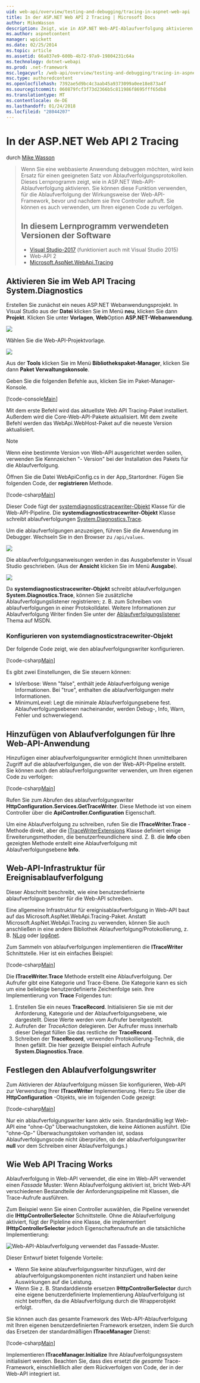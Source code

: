 ```yaml
---
uid: web-api/overview/testing-and-debugging/tracing-in-aspnet-web-api
title: In der ASP.NET Web API 2 Tracing | Microsoft Docs
author: MikeWasson
description: Zeigt, wie in ASP.NET Web-API-Ablaufverfolgung aktivieren.
ms.author: aspnetcontent
manager: wpickett
ms.date: 02/25/2014
ms.topic: article
ms.assetid: 66a837e9-600b-4b72-97a9-19804231c64a
ms.technology: dotnet-webapi
ms.prod: .net-framework
msc.legacyurl: /web-api/overview/testing-and-debugging/tracing-in-aspnet-web-api
msc.type: authoredcontent
ms.openlocfilehash: 7392ae5d9bc4c3aab45a9373099a0ee18e873a4f
ms.sourcegitcommit: 060879fcf3f73d2366b5c811986f8695fff65db8
ms.translationtype: MT
ms.contentlocale: de-DE
ms.lasthandoff: 01/24/2018
ms.locfileid: "28044207"
---
```

<a name="tracing-in-aspnet-web-api-2"></a>In der ASP.NET Web API 2 Tracing
====================
durch [Mike Wasson](https://github.com/MikeWasson)

> Wenn Sie eine webbasierte Anwendung debuggen möchten, wird kein Ersatz für einen geeigneten Satz von Ablaufverfolgungsprotokollen. Dieses Lernprogramm zeigt, wie in ASP.NET Web-API-Ablaufverfolgung aktivieren. Sie können diese Funktion verwenden, für die Ablaufverfolgung der Wirkungsweise der Web-API-Framework, bevor und nachdem sie Ihre Controller aufruft. Sie können es auch verwenden, um Ihren eigenen Code zu verfolgen.
> 
> ## <a name="software-versions-used-in-the-tutorial"></a>In diesem Lernprogramm verwendeten Versionen der Software
> 
> 
> - [Visual Studio-2017](https://www.visualstudio.com/downloads/) (funktioniert auch mit Visual Studio 2015)
> - Web-API 2
> - [Microsoft.AspNet.WebApi.Tracing](http://www.nuget.org/packages/Microsoft.AspNet.WebApi.Tracing)


## <a name="enable-systemdiagnostics-tracing-in-web-api"></a>Aktivieren Sie im Web API Tracing System.Diagnostics

Erstellen Sie zunächst ein neues ASP.NET Webanwendungsprojekt. In Visual Studio aus der **Datei** klicken Sie im Menü **neu**, klicken Sie dann **Projekt**. Klicken Sie unter **Vorlagen**, **Web**Option **ASP.NET-Webanwendung**.

[![](tracing-in-aspnet-web-api/_static/image2.png)](tracing-in-aspnet-web-api/_static/image1.png)

Wählen Sie die Web-API-Projektvorlage.

[![](tracing-in-aspnet-web-api/_static/image4.png)](tracing-in-aspnet-web-api/_static/image3.png)

Aus der **Tools** klicken Sie im Menü **Bibliothekspaket-Manager**, klicken Sie dann **Paket Verwaltungskonsole**.

Geben Sie die folgenden Befehle aus, klicken Sie im Paket-Manager-Konsole.

[!code-console[Main](tracing-in-aspnet-web-api/samples/sample1.cmd)]

Mit dem erste Befehl wird das aktuellste Web API Tracing-Paket installiert. Außerdem wird die Core-Web-API-Pakete aktualisiert. Mit dem zweite Befehl werden das WebApi.WebHost-Paket auf die neueste Version aktualisiert.

> [!NOTE]
> Wenn eine bestimmte Version von Web-API ausgerichtet werden sollen, verwenden Sie Kennzeichen "- Version" bei der Installation des Pakets für die Ablaufverfolgung.


Öffnen Sie die Datei WebApiConfig.cs in der App\_Startordner. Fügen Sie folgenden Code, der **registrieren** Methode.

[!code-csharp[Main](tracing-in-aspnet-web-api/samples/sample2.cs?highlight=6)]

Dieser Code fügt der [systemdiagnosticstracewriter-Objekt](https://msdn.microsoft.com/library/system.web.http.tracing.systemdiagnosticstracewriter.aspx) Klasse für die Web-API-Pipeline. Die **systemdiagnosticstracewriter-Objekt** Klasse schreibt ablaufverfolgungen [System.Diagnostics.Trace](https://msdn.microsoft.com/library/system.diagnostics.trace).

Um die ablaufverfolgungen anzuzeigen, führen Sie die Anwendung im Debugger. Wechseln Sie in den Browser zu `/api/values`.

![](tracing-in-aspnet-web-api/_static/image5.png)

Die ablaufverfolgungsanweisungen werden in das Ausgabefenster in Visual Studio geschrieben. (Aus der **Ansicht** klicken Sie im Menü **Ausgabe**).

[![](tracing-in-aspnet-web-api/_static/image7.png)](tracing-in-aspnet-web-api/_static/image6.png)

Da **systemdiagnosticstracewriter-Objekt** schreibt ablaufverfolgungen **System.Diagnostics.Trace**, können Sie zusätzliche Ablaufverfolgungslistener registrieren; z. B. zum Schreiben von ablaufverfolgungen in einer Protokolldatei. Weitere Informationen zur Ablaufverfolgung Writer finden Sie unter der [Ablaufverfolgungslistener](https://msdn.microsoft.com/library/4y5y10s7.aspx) Thema auf MSDN.

### <a name="configuring-systemdiagnosticstracewriter"></a>Konfigurieren von systemdiagnosticstracewriter-Objekt

Der folgende Code zeigt, wie den ablaufverfolgungswriter konfigurieren.

[!code-csharp[Main](tracing-in-aspnet-web-api/samples/sample3.cs)]

Es gibt zwei Einstellungen, die Sie steuern können:

- IsVerbose: Wenn "false", enthält jede Ablaufverfolgung wenige Informationen. Bei "true", enthalten die ablaufverfolgungen mehr Informationen.
- MinimumLevel: Legt die minimale Ablaufverfolgungsebene fest. Ablaufverfolgungsebenen nacheinander, werden Debug-, Info, Warn, Fehler und schwerwiegend.

## <a name="adding-traces-to-your-web-api-application"></a>Hinzufügen von Ablaufverfolgungen für Ihre Web-API-Anwendung

Hinzufügen einer ablaufverfolgungswriter ermöglicht Ihnen unmittelbaren Zugriff auf die ablaufverfolgungen, die von der Web-API-Pipeline erstellt. Sie können auch den ablaufverfolgungswriter verwenden, um Ihren eigenen Code zu verfolgen:

[!code-csharp[Main](tracing-in-aspnet-web-api/samples/sample4.cs)]

Rufen Sie zum Abrufen des ablaufverfolgungswriter **HttpConfiguration.Services.GetTraceWriter**. Diese Methode ist von einem Controller über die **ApiController.Configuration** Eigenschaft.

Um eine Ablaufverfolgung zu schreiben, rufen Sie die **ITraceWriter.Trace** -Methode direkt, aber die [ITraceWriterExtensions](https://msdn.microsoft.com/library/system.web.http.tracing.itracewriterextensions.aspx) Klasse definiert einige Erweiterungsmethoden, die benutzerfreundlichere sind. Z. B. die **Info** oben gezeigten Methode erstellt eine Ablaufverfolgung mit Ablaufverfolgungsebene **Info**.

## <a name="web-api-tracing-infrastructure"></a>Web-API-Infrastruktur für Ereignisablaufverfolgung

Dieser Abschnitt beschreibt, wie eine benutzerdefinierte ablaufverfolgungswriter für die Web-API schreiben.

Eine allgemeine Infrastruktur für ereignisablaufverfolgung in Web-API baut auf das Microsoft.AspNet.WebApi.Tracing-Paket. Anstatt Microsoft.AspNet.WebApi.Tracing zu verwenden, können Sie auch anschließen in eine andere Bibliothek Ablaufverfolgung/Protokollierung, z. B. [NLog](http://nlog-project.org/) oder [log4net](http://logging.apache.org/log4net/).

Zum Sammeln von ablaufverfolgungen implementieren die **ITraceWriter** Schnittstelle. Hier ist ein einfaches Beispiel:

[!code-csharp[Main](tracing-in-aspnet-web-api/samples/sample5.cs)]

Die **ITraceWriter.Trace** Methode erstellt eine Ablaufverfolgung. Der Aufrufer gibt eine Kategorie und Trace-Ebene. Die Kategorie kann es sich um eine beliebige benutzerdefinierte Zeichenfolge sein. Ihre Implementierung von **Trace** Folgendes tun:

1. Erstellen Sie ein neues **TraceRecord**. Initialisieren Sie sie mit der Anforderung, Kategorie und der Ablaufverfolgungsebene, wie dargestellt. Diese Werte werden vom Aufrufer bereitgestellt.
2. Aufrufen der *TraceAction* delegieren. Der Aufrufer muss innerhalb dieser Delegat füllen Sie das restliche der **TraceRecord**.
3. Schreiben der **TraceRecord**, verwenden Protokollierung-Technik, die Ihnen gefällt. Die hier gezeigte Beispiel einfach Aufrufe **System.Diagnostics.Trace**.

## <a name="setting-the-trace-writer"></a>Festlegen den Ablaufverfolgungswriter

Zum Aktivieren der Ablaufverfolgung müssen Sie konfigurieren, Web-API zur Verwendung Ihrer **ITraceWriter** Implementierung. Hierzu Sie über die **HttpConfiguration** -Objekts, wie im folgenden Code gezeigt:

[!code-csharp[Main](tracing-in-aspnet-web-api/samples/sample6.cs)]

Nur ein ablaufverfolgungswriter kann aktiv sein. Standardmäßig legt Web-API eine &quot;ohne-Op&quot; Überwachungstoken, die keine Aktionen ausführt. (Die &quot;ohne-Op-&quot; Überwachungstoken vorhanden ist, sodass Ablaufverfolgungscode nicht überprüfen, ob der ablaufverfolgungswriter **null** vor dem Schreiben einer Ablaufverfolgungs.)

## <a name="how-web-api-tracing-works"></a>Wie Web API Tracing Works

Ablaufverfolgung in Web-API verwendet, die eine im Web-API verwendet einen *Fassade* Muster: Wenn Ablaufverfolgung aktiviert ist, bricht Web-API verschiedenen Bestandteile der Anforderungspipeline mit Klassen, die Trace-Aufrufe ausführen.

Zum Beispiel wenn Sie einen Controller auswählen, die Pipeline verwendet die **IHttpControllerSelector** Schnittstelle. Ohne die Ablaufverfolgung aktiviert, fügt der Pipleline eine Klasse, die implementiert **IHttpControllerSelector** jedoch Eigenschaftenaufrufe an die tatsächliche Implementierung:

![Web-API-Ablaufverfolgung verwendet das Fassade-Muster.](tracing-in-aspnet-web-api/_static/image8.png)

Dieser Entwurf bietet folgende Vorteile:

- Wenn Sie keine ablaufverfolgungswriter hinzufügen, wird der ablaufverfolgungskomponenten nicht instanziiert und haben keine Auswirkungen auf die Leistung.
- Wenn Sie z. B. Standarddienste ersetzen **IHttpControllerSelector** durch eine eigene benutzerdefinierte Implementierung Ablaufverfolgung ist nicht betroffen, da die Ablaufverfolgung durch die Wrapperobjekt erfolgt.

Sie können auch das gesamte Framework des Web-API-Ablaufverfolgung mit Ihren eigenen benutzerdefinierten Framework ersetzen, indem Sie durch das Ersetzen der standardmäßigen **ITraceManager** Dienst:

[!code-csharp[Main](tracing-in-aspnet-web-api/samples/sample7.cs)]

Implementieren **ITraceManager.Initialize** Ihre Ablaufverfolgungssystem initialisiert werden. Beachten Sie, dass dies ersetzt die *gesamte* Trace-Framework, einschließlich aller dem Rückverfolgen von Code, der in der Web-API integriert ist.
